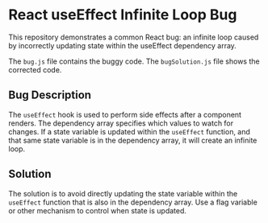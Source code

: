 # React useEffect Infinite Loop Bug

This repository demonstrates a common React bug: an infinite loop caused by incorrectly updating state within the useEffect dependency array.

The `bug.js` file contains the buggy code. The `bugSolution.js` file shows the corrected code.

## Bug Description
The `useEffect` hook is used to perform side effects after a component renders.  The dependency array specifies which values to watch for changes.  If a state variable is updated within the `useEffect` function, and that same state variable is in the dependency array, it will create an infinite loop.

## Solution
The solution is to avoid directly updating the state variable within the `useEffect` function that is also in the dependency array.  Use a flag variable or other mechanism to control when state is updated.